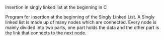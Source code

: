 Insertion in singly linked list at the beginning in C


 Program for insertion at the beginning of the Singly Linked List. A 
Singly linked list is made up of many nodes which are connected. Every 
node is mainly divided into two parts, one part holds the data and the 
other part is the link that connects to the next node.




